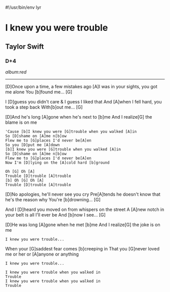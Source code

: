 #!/usr/bin/env lyr
# I knew you were trouble
## Taylor Swift
### D+4

*album:red*

---

[D]Once upon a time, a few mistakes ago
[A]I was in your sights, you got me alone
You [b]found me... [G]

I [D]guess you didn't care & I guess I liked that
And [A]when I fell hard, you took a step back
With[b]out me... [G]

[D]And he's long [A]gone when he's next to [b]me
And I realize[G] the blame is on me

    'Cause [b]I knew you were [G]trouble when you walked [A]in
    So [D]shame on [A]me n[b]ow
    Flew me to [G]places I'd never be[A]en
    So you [D]put me [A]down
    [b]I knew you were [G]trouble when you walked [A]in
    So [D]shame on [A]me n[b]ow
    Flew me to [G]places I'd never be[A]en
    Now I'm [D]lying on the [A]cold hard [b]ground

    Oh [G] Oh [A]
    Trouble [D]trouble [A]trouble
    [b] Oh [G] Oh [A]
    Trouble [D]trouble [A]trouble

[D]No apologies, he'll never see you cry
Pre[A]tends he doesn't know that he's the reason why
You're [b]drowning... [G]

And I [D]heard you moved on from whispers on the street
A [A]new notch in your belt is all I'll ever be
And [b]now I see... [G]

[D]He was long [A]gone when he met [b]me
And I realize[G] the joke is on me

    I knew you were trouble...

When your [G]saddest fear comes [b]creeping in
That you [G]never loved me or her or [A]anyone or anything

    I knew you were trouble...

    I knew you were trouble when you walked in
    Trouble
    I knew you were trouble when you walked in
    Trouble